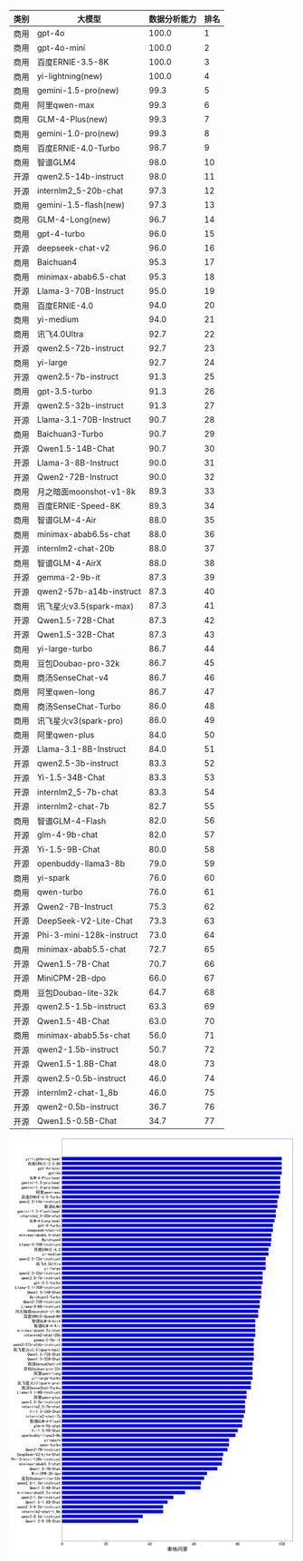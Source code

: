 
| 类别 | 大模型                         | 数据分析能力 | 排名 |
|-----|------------------------------|---------|----|
|商用|gpt-4o|100.0|1|
|商用|gpt-4o-mini|100.0|2|
|商用|百度ERNIE-3.5-8K|100.0|3|
|商用|yi-lightning(new)|100.0|4|
|商用|gemini-1.5-pro(new)|99.3|5|
|商用|阿里qwen-max|99.3|6|
|商用|GLM-4-Plus(new)|99.3|7|
|商用|gemini-1.0-pro(new)|99.3|8|
|商用|百度ERNIE-4.0-Turbo|98.7|9|
|商用|智谱GLM4|98.0|10|
|开源|qwen2.5-14b-instruct|98.0|11|
|开源|internlm2_5-20b-chat|97.3|12|
|商用|gemini-1.5-flash(new)|97.3|13|
|商用|GLM-4-Long(new)|96.7|14|
|商用|gpt-4-turbo|96.0|15|
|开源|deepseek-chat-v2|96.0|16|
|商用|Baichuan4|95.3|17|
|商用|minimax-abab6.5-chat|95.3|18|
|开源|Llama-3-70B-Instruct|95.0|19|
|商用|百度ERNIE-4.0|94.0|20|
|商用|yi-medium|94.0|21|
|商用|讯飞4.0Ultra|92.7|22|
|开源|qwen2.5-72b-instruct|92.7|23|
|商用|yi-large|92.7|24|
|开源|qwen2.5-7b-instruct|91.3|25|
|商用|gpt-3.5-turbo|91.3|26|
|开源|qwen2.5-32b-instruct|91.3|27|
|开源|Llama-3.1-70B-Instruct|90.7|28|
|商用|Baichuan3-Turbo|90.7|29|
|开源|Qwen1.5-14B-Chat|90.7|30|
|开源|Llama-3-8B-Instruct|90.0|31|
|开源|Qwen2-72B-Instruct|90.0|32|
|商用|月之暗面moonshot-v1-8k|89.3|33|
|商用|百度ERNIE-Speed-8K|89.3|34|
|商用|智谱GLM-4-Air|88.0|35|
|商用|minimax-abab6.5s-chat|88.0|36|
|开源|internlm2-chat-20b|88.0|37|
|商用|智谱GLM-4-AirX|88.0|38|
|开源|gemma-2-9b-it|87.3|39|
|开源|qwen2-57b-a14b-instruct|87.3|40|
|商用|讯飞星火v3.5(spark-max)|87.3|41|
|开源|Qwen1.5-72B-Chat|87.3|42|
|开源|Qwen1.5-32B-Chat|87.3|43|
|商用|yi-large-turbo|86.7|44|
|商用|豆包Doubao-pro-32k|86.7|45|
|商用|商汤SenseChat-v4|86.7|46|
|商用|阿里qwen-long|86.7|47|
|商用|商汤SenseChat-Turbo|86.0|48|
|商用|讯飞星火v3(spark-pro)|86.0|49|
|商用|阿里qwen-plus|84.0|50|
|开源|Llama-3.1-8B-Instruct|84.0|51|
|开源|qwen2.5-3b-instruct|83.3|52|
|开源|Yi-1.5-34B-Chat|83.3|53|
|开源|internlm2_5-7b-chat|83.3|54|
|开源|internlm2-chat-7b|82.7|55|
|商用|智谱GLM-4-Flash|82.0|56|
|开源|glm-4-9b-chat|82.0|57|
|开源|Yi-1.5-9B-Chat|80.0|58|
|开源|openbuddy-llama3-8b|79.0|59|
|商用|yi-spark|76.0|60|
|商用|qwen-turbo|76.0|61|
|开源|Qwen2-7B-Instruct|75.3|62|
|开源|DeepSeek-V2-Lite-Chat|73.3|63|
|开源|Phi-3-mini-128k-instruct|73.0|64|
|商用|minimax-abab5.5-chat|72.7|65|
|开源|Qwen1.5-7B-Chat|70.7|66|
|开源|MiniCPM-2B-dpo|66.0|67|
|商用|豆包Doubao-lite-32k|64.7|68|
|开源|qwen2.5-1.5b-instruct|63.3|69|
|开源|Qwen1.5-4B-Chat|63.0|70|
|商用|minimax-abab5.5s-chat|56.0|71|
|开源|qwen2-1.5b-instruct|50.7|72|
|开源|Qwen1.5-1.8B-Chat|48.0|73|
|开源|qwen2.5-0.5b-instruct|46.0|74|
|开源|internlm2-chat-1_8b|46.0|75|
|开源|qwen2-0.5b-instruct|36.7|76|
|开源|Qwen1.5-0.5B-Chat|34.7|77|


![lin](pic/tableQA.png)

